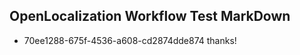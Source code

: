 ## OpenLocalization Workflow Test MarkDown
* 70ee1288-675f-4536-a608-cd2874dde874 thanks!

<!--HONumber=Aug16_HO1-->



